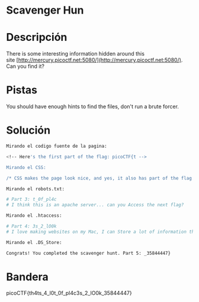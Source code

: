 #  Scavenger Hun

# Descripción
There is some interesting information hidden around this site [http://mercury.picoctf.net:5080/](http://mercury.picoctf.net:5080/). Can you find it?
# Pistas
You should have enough hints to find the files, don't run a brute forcer.
# Solución

```bash
Mirando el codigo fuente de la pagina:

<!-- Here's the first part of the flag: picoCTF{t -->

Mirando el CSS:

/* CSS makes the page look nice, and yes, it also has part of the flag. Here's part 2: h4ts_4_l0 */

Mirando el robots.txt:

# Part 3: t_0f_pl4c
# I think this is an apache server... can you Access the next flag?

Mirando el .htaccess:

# Part 4: 3s_2_lO0k
# I love making websites on my Mac, I can Store a lot of information there.

Mirando el .DS_Store:

Congrats! You completed the scavenger hunt. Part 5: _35844447}

```

# Bandera

picoCTF{th4ts_4_l0t_0f_pl4c3s_2_lO0k_35844447}